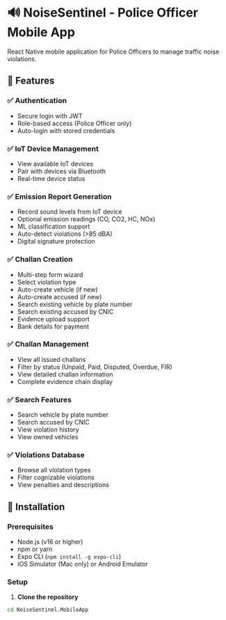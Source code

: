 # 🔊 NoiseSentinel - Police Officer Mobile App

React Native mobile application for Police Officers to manage traffic noise violations.

## 📱 Features

### ✅ Authentication
- Secure login with JWT
- Role-based access (Police Officer only)
- Auto-login with stored credentials

### ✅ IoT Device Management
- View available IoT devices
- Pair with devices via Bluetooth
- Real-time device status

### ✅ Emission Report Generation
- Record sound levels from IoT device
- Optional emission readings (CO, CO2, HC, NOx)
- ML classification support
- Auto-detect violations (>85 dBA)
- Digital signature protection

### ✅ Challan Creation
- Multi-step form wizard
- Select violation type
- Auto-create vehicle (if new)
- Auto-create accused (if new)
- Search existing vehicle by plate number
- Search existing accused by CNIC
- Evidence upload support
- Bank details for payment

### ✅ Challan Management
- View all issued challans
- Filter by status (Unpaid, Paid, Disputed, Overdue, FIR)
- View detailed challan information
- Complete evidence chain display

### ✅ Search Features
- Search vehicle by plate number
- Search accused by CNIC
- View violation history
- View owned vehicles

### ✅ Violations Database
- Browse all violation types
- Filter cognizable violations
- View penalties and descriptions

## 🚀 Installation

### Prerequisites
- Node.js (v16 or higher)
- npm or yarn
- Expo CLI (`npm install -g expo-cli`)
- iOS Simulator (Mac only) or Android Emulator

### Setup

1. **Clone the repository**
```bash
cd NoiseSentinel.MobileApp